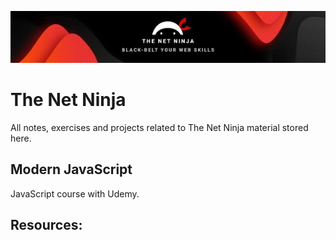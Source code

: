 ![alt text](netNinjaBG.jfif "The Net Ninja logo banner")

# The Net Ninja

All notes, exercises and projects related to The Net Ninja material stored here.

## Modern JavaScript

JavaScript course with Udemy.

## Resources:
